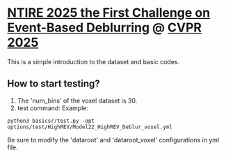 # [NTIRE 2025 the First Challenge on Event-Based Deblurring](https://codalab.lisn.upsaclay.fr/competitions/21498) @ [CVPR 2025](https://cvlai.net/ntire/2025/)

This is a simple introduction to the dataset and basic codes.



## How to start testing?
1. The 'num_bins' of the voxel dataset is 30.
2. test command:
Example:
```
python3 basicsr/test.py -opt options/test/HighREV/Model22_HighREV_Deblur_voxel.yml
```

Be sure to modify the 'dataroot' and 'dataroot_voxel' configurations in yml file.

